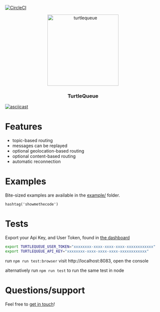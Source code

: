 [![CircleCI](https://circleci.com/gh/turtlequeue/quickstart-js.svg?style=svg)](https://circleci.com/gh/turtlequeue/quickstart-js)

<p align="center">
  <img alt="turtlequeue" src="https://turtlequeue.com/logo_black.png" width="230">
</p>

<h3 align="center">TurtleQueue</h3>


[![asciicast](https://asciinema.org/a/ltJs8T75RVszyyG2YnMkqtHY0.svg)](https://asciinema.org/a/ltJs8T75RVszyyG2YnMkqtHY0)

# Features

- topic-based routing
- messages can be replayed
- optional geolocation-based routing
- optional content-based routing
- automatic reconnection


# Examples


Bite-sized examples are available in the [example/](example/) folder.
```
hashtag('showmethecode')
```

# Tests

Export your Api Key, and User Token, found in [the dashboard](https://turtlequeue.com/dashboard/security.html)

```sh
export TURTLEQUEUE_USER_TOKEN="xxxxxxxx-xxxx-xxxx-xxxx-xxxxxxxxxxxx"
export TURTLEQUEUE_API_KEY="xxxxxxxx-xxxx-xxxx-xxxx-xxxxxxxxxxxx"
```

run `npm run test:browser` visit http://localhost:8083, open the console

alternatively run `npm run test` to run the same test in node

# Questions/support

Feel free to [get in touch](https://turtlequeue.com/doc/latest/get_help.html)!
